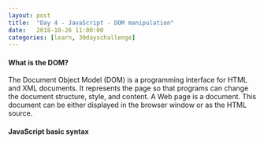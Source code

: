 ```yaml
---
layout: post
title:  "Day 4 - JavaScript - DOM manipulation"
date:   2018-10-26 11:00:00
categories: [learn, 30dayschallenge]
---
```


#### What is the DOM?
The Document Object Model (DOM) is a programming interface for HTML and XML documents. It represents the page so that programs can change the document structure, style, and content. A Web page is a document. This document can be either displayed in the browser window or as the HTML source.

#### JavaScript basic syntax
